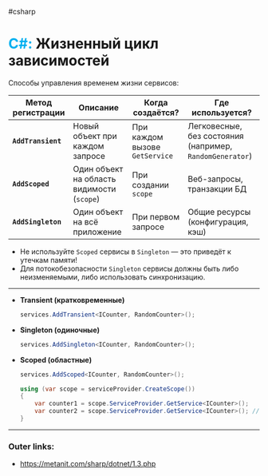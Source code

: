 #csharp
# <font color="#00b0f0">C#:</font> Жизненный цикл зависимостей

Способы управления временем жизни сервисов:  

| Метод регистрации  | Описание | Когда создаётся? | Где используется? |  
|--------------------|----------|------------------|-------------------|  
| **`AddTransient`** | Новый объект при каждом запросе | При каждом вызове `GetService` | Легковесные, без состояния (например, `RandomGenerator`) |  
| **`AddScoped`**    | Один объект на область видимости (`scope`) | При создании `scope` | Веб-запросы, транзакции БД |  
| **`AddSingleton`** | Один объект на всё приложение | При первом запросе | Общие ресурсы (конфигурация, кэш) |  

- Не используйте `Scoped` сервисы в `Singleton` — это приведёт к утечкам памяти!  
- Для потокобезопасности `Singleton` сервисы должны быть либо неизменяемыми, либо использовать синхронизацию.  

---
- **Transient (кратковременные)**  

	```csharp
	services.AddTransient<ICounter, RandomCounter>();
	```  

- **Singleton (одиночные)**  

	```csharp
	services.AddSingleton<ICounter, RandomCounter>();
	```  

- **Scoped (областные)**  

	```csharp
	services.AddScoped<ICounter, RandomCounter>();
	
	using (var scope = serviceProvider.CreateScope())
	{
	    var counter1 = scope.ServiceProvider.GetService<ICounter>();
	    var counter2 = scope.ServiceProvider.GetService<ICounter>(); // тот же
	}
	```  

---
### Outer links:
- https://metanit.com/sharp/dotnet/1.3.php